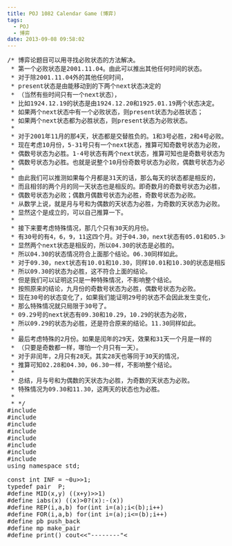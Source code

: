 ```yaml
---
title: POJ 1082 Calendar Game (博弈)
tags:
  - POJ
  - 博弈
date: 2013-09-08 09:58:02
---
```


<pre class="brush:cpp">
/* 博弈论题目可以用寻找必败状态的方法解决。
 * 第一个必败状态是2001.11.04。由此可以推出其他任何时间的状态。
 * 对于除2001.11.04外的其他任何时间，
 * present状态是由能移动到的下两个next状态决定的
 * （当然有些时间只有一个next状态），
 * 比如1924.12.19的状态是由1924.12.20和1925.01.19两个状态决定。
 * 如果两个next状态中有一个必败状态，则present状态为必胜状态；
 * 如果两个next状态都为必胜状态，则present状态为必败状态。
 *
 * 对于2001年11月的那4天，状态都是交替胜负的。1和3号必胜，2和4号必败。
 * 现在考虑10月份，5-31号只有一个next状态，推算可知奇数号状态为必败，
 * 偶数号状态为必胜。1-4号状态有两个next状态，推算可知也是奇数号状态为必败，
 * 偶数号状态为必胜。也就是说整个10月份奇数号状态为必败，偶数号状态为必胜。
 *
 * 由此我们可以推测如果每个月都是31天的话，那么每天的状态都是相反的，
 * 而且相邻的两个月的同一天状态也是相反的。即奇数月的奇数号状态为必胜，
 * 偶数号状态为必败；偶数月偶数号状态为必胜，奇数号状态为必败。
 * 从数学上说，就是月与号和为偶数的天状态为必胜，为奇数的天状态为必败。
 * 显然这个是成立的，可以自己推算一下。
 *
 * 接下来要考虑特殊情况，那几个只有30天的月份。
 * 有30号的有4，6，9，11这四个月。对于04.30，next状态有05.01和05.30，
 * 显然两个next状态是相反的，所以04.30的状态是必胜的。
 * 所以04.30的状态情况符合上面那个结论。06.30同样如此。
 * 对于09.30，next状态有10.01和10.30，同样10.01和10.30的状态是相反的，
 * 所以09.30的状态为必胜，这不符合上面的结论。
 * 但是我们可以证明这只是一种特殊情况，不影响整个结论。
 * 按照原来的结论，九月份的奇数号状态为必胜，偶数号状态为必败。
 * 现在30号的状态变化了，如果我们能证明29号的状态不会因此发生变化，
 * 那么特殊情况就只局限于30号了。
 * 09.29号的next状态有09.30和10.29，10.29的状态为必败，
 * 所以09.29的状态为必胜，还是符合原来的结论。11.30同样如此。
 *
 * 最后考虑特殊的2月份。如果是闰年的29天，效果和31天一个月是一样的
 * （只要是奇数都一样，哪怕一个月只有一天）。
 * 对于非闰年，2月只有28天。其实28天也等同于30天的情况，
 * 推算可知02.28和04.30，06.30一样，不影响整个结论。
 *
 * 总结，月与号和为偶数的天状态为必胜，为奇数的天状态为必败。
 * 特殊情况为09.30和11.30，这两天的状态也为必胜。
 *
 * */
#include <iostream>
#include <cstdio>
#include <algorithm>
#include <cstring>
#include <cmath>
#include <queue>
#include <set>
#include <vector>
using namespace std;

const int INF = ~0u>>1;
typedef pair <int,int> P;
#define MID(x,y) ((x+y)>>1)
#define iabs(x) ((x)>0?(x):-(x))
#define REP(i,a,b) for(int i=(a);i<(b);i++)
#define FOR(i,a,b) for(int i=(a);i<=(b);i++)
#define pb push_back
#define mp make_pair
#define print() cout<<"--------"<<endl
int main(){
	int t,year,mon,day;
	scanf("%d", &t);
	while(t--){
		scanf("%d%d%d",&year,&mon,&day);
		if ((mon == 9 && day == 30) || (mon == 11 && day == 30)) printf("YESn"); 
		else if ((mon + day) & 1) printf("NOn");
		else printf("YESn");
	}
	return 0;
}
</pre>

	 